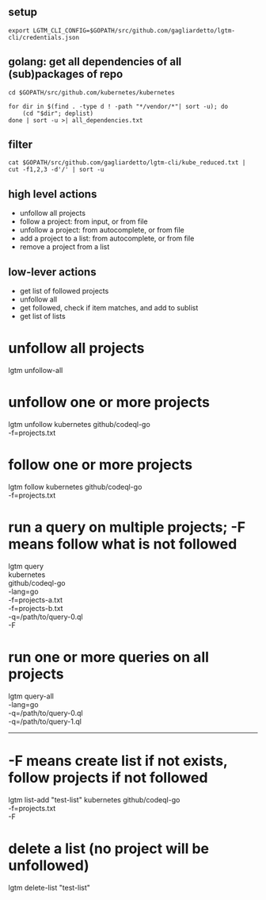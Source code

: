 ## setup

```
export LGTM_CLI_CONFIG=$GOPATH/src/github.com/gagliardetto/lgtm-cli/credentials.json
```

## golang: get all dependencies of all (sub)packages of repo

```
cd $GOPATH/src/github.com/kubernetes/kubernetes

for dir in $(find . -type d ! -path "*/vendor/*"| sort -u); do
	(cd "$dir"; deplist)
done | sort -u >| all_dependencies.txt
```

## filter

```
cat $GOPATH/src/github.com/gagliardetto/lgtm-cli/kube_reduced.txt | cut -f1,2,3 -d'/' | sort -u
```

## high level actions

- unfollow all projects
- follow a project: from input, or from file
- unfollow a project: from autocomplete, or from file
- add a project to a list: from autocomplete, or from file
- remove a project from a list

## low-lever actions

- get list of followed projects
- unfollow all
- get followed, check if item matches, and add to sublist
- get list of lists


# unfollow all projects
lgtm unfollow-all

# unfollow one or more projects
lgtm unfollow kubernetes github/codeql-go \
	-f=projects.txt

# follow one or more projects
lgtm follow kubernetes github/codeql-go \
	-f=projects.txt

# run a query on multiple projects; -F means follow what is not followed
lgtm query \
	kubernetes \
	github/codeql-go \
	-lang=go \
	-f=projects-a.txt \
	-f=projects-b.txt \
	-q=/path/to/query-0.ql \
	-F

# run one or more queries on all projects
lgtm query-all \
	-lang=go \
	-q=/path/to/query-0.ql \
	-q=/path/to/query-1.ql

---

# -F means create list if not exists, follow projects if not followed
lgtm list-add "test-list" kubernetes github/codeql-go \
	-f=projects.txt \
	-F

# delete a list (no project will be unfollowed)
lgtm delete-list "test-list"